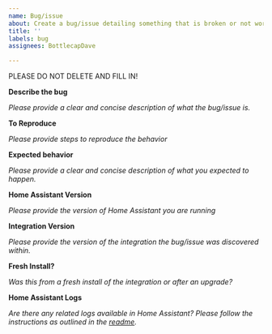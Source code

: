 ```yaml
---
name: Bug/issue
about: Create a bug/issue detailing something that is broken or not working correctly
title: ''
labels: bug
assignees: BottlecapDave

---
```


PLEASE DO NOT DELETE AND FILL IN!

**Describe the bug**

_Please provide a clear and concise description of what the bug/issue is._

**To Reproduce**

_Please provide steps to reproduce the behavior_

**Expected behavior**

_Please provide a clear and concise description of what you expected to happen._

**Home Assistant Version**

_Please provide the version of Home Assistant you are running_

**Integration Version**

_Please provide the version of the integration the bug/issue was discovered within._

**Fresh Install?**

_Was this from a fresh install of the integration or after an upgrade?_

**Home Assistant Logs**

_Are there any related logs available in Home Assistant? Please follow the instructions as outlined in the [readme](https://github.com/BottlecapDave/HomeAssistant-OctopusEnergy#increase-home-assistant-logs)._
